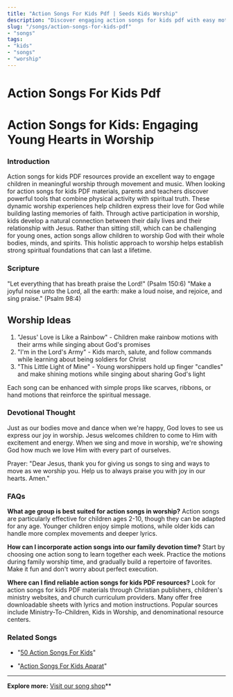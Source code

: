 ```yaml
---
title: "Action Songs For Kids Pdf | Seeds Kids Worship"
description: "Discover engaging action songs for kids pdf with easy motions and biblical lessons. Perfect for children's worship, Sunday school, and family devotions."
slug: "/songs/action-songs-for-kids-pdf"
- "songs"
tags:
- "kids"
- "songs"
- "worship"
---
```


# Action Songs For Kids Pdf

# Action Songs for Kids: Engaging Young Hearts in Worship

### Introduction
Action songs for kids PDF resources provide an excellent way to engage children in meaningful worship through movement and music. When looking for action songs for kids PDF materials, parents and teachers discover powerful tools that combine physical activity with spiritual truth. These dynamic worship experiences help children express their love for God while building lasting memories of faith. Through active participation in worship, kids develop a natural connection between their daily lives and their relationship with Jesus. Rather than sitting still, which can be challenging for young ones, action songs allow children to worship God with their whole bodies, minds, and spirits. This holistic approach to worship helps establish strong spiritual foundations that can last a lifetime.

### Scripture
"Let everything that has breath praise the Lord!" (Psalm 150:6)
"Make a joyful noise unto the Lord, all the earth: make a loud noise, and rejoice, and sing praise." (Psalm 98:4)

## Worship Ideas
1. "Jesus' Love is Like a Rainbow" - Children make rainbow motions with their arms while singing about God's promises
2. "I'm in the Lord's Army" - Kids march, salute, and follow commands while learning about being soldiers for Christ
3. "This Little Light of Mine" - Young worshippers hold up finger "candles" and make shining motions while singing about sharing God's light

Each song can be enhanced with simple props like scarves, ribbons, or hand motions that reinforce the spiritual message.

### Devotional Thought
Just as our bodies move and dance when we're happy, God loves to see us express our joy in worship. Jesus welcomes children to come to Him with excitement and energy. When we sing and move in worship, we're showing God how much we love Him with every part of ourselves.

Prayer: "Dear Jesus, thank you for giving us songs to sing and ways to move as we worship you. Help us to always praise you with joy in our hearts. Amen."

### FAQs
**What age group is best suited for action songs in worship?**
Action songs are particularly effective for children ages 2-10, though they can be adapted for any age. Younger children enjoy simple motions, while older kids can handle more complex movements and deeper lyrics.

**How can I incorporate action songs into our family devotion time?**
Start by choosing one action song to learn together each week. Practice the motions during family worship time, and gradually build a repertoire of favorites. Make it fun and don't worry about perfect execution.

**Where can I find reliable action songs for kids PDF resources?**
Look for action songs for kids PDF materials through Christian publishers, children's ministry websites, and church curriculum providers. Many offer free downloadable sheets with lyrics and motion instructions. Popular sources include Ministry-To-Children, Kids in Worship, and denominational resource centers.

### Related Songs

- "[50 Action Songs For Kids](/songs/50-action-songs-for-kids/)"

- "[Action Songs For Kids Aparat](/songs/action-songs-for-kids-aparat/)"

---

**Explore more:** [Visit our song shop](https://seedskidsworship.com/shop)**

<!-- Schema Markup -->
<script type="application/ld+json">
{
  "@context": "https://schema.org",
  "@type": "MusicRecording",
  "name": "Action Songs For Kids Pdf",
  "byArtist": {
    "@type": "MusicGroup",
    "name": "Seeds Kids Worship"
  },
  "isFamilyFriendly": true,
  "url": "https://seedskidsworship.com/songs/action-songs-for-kids-pdf/"
}
</script>